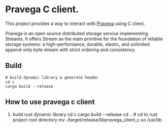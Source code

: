 # Pravega C client.

This project provides a way to interact with [Pravega](http://pravega.io) using C client.

Pravega is an open source distributed storage service implementing Streams. It offers Stream as the main primitive for
the foundation of reliable storage systems: a high-performance, durable, elastic, and unlimited append-only byte stream
with strict ordering and consistency.

## Build
```
# build dynamic library & generate header
cd c
cargo build --release
```

## How to use pravega c client

1. build rust dynamic library
cd c
cargo build --release
cd .. # cd to rust project root directory
mv ./target/release/libpravega_client_c.so /usr/lib
